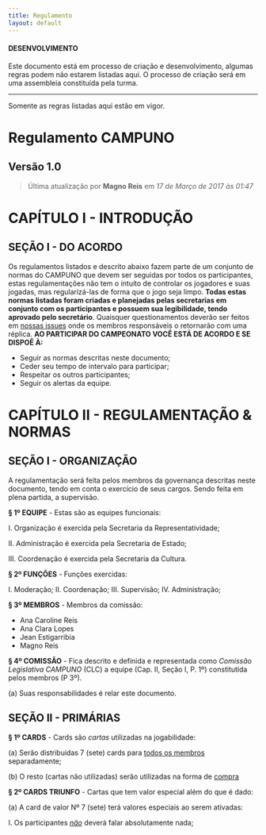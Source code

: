 ```yaml
---
title: Regulamento
layout: default
---
```

<div class="alert alert-danger" role="alert">
  <h4 class="alert-heading"><i class="fa fa-warning"></i> DESENVOLVIMENTO</h4>
  <p>Este documento está em processo de criação e desenvolvimento, algumas regras podem não estarem listadas aqui. O processo de criação será em uma assembleia constituída pela turma.</p>
  <hr>
  <p class="mb-0">Somente as regras listadas aqui estão em vigor. </p>
</div>


# Regulamento CAMPUNO
## Versão 1.0
> Última atualização por **Magno Reis** em *17 de Março de 2017 às 01:47*

# CAPÍTULO I - INTRODUÇÃO

## SEÇÃO I - DO ACORDO

Os regulamentos listados e descrito abaixo fazem parte de um conjunto de normas do CAMPUNO que devem ser seguidas por todos os participantes, estas regulamentações não tem o intuíto de controlar os jogadores e suas jogadas, mas regularizá-las de forma que o jogo seja limpo. **Todas estas normas listadas foram criadas e  planejadas pelas secretarias em conjunto com os participantes e possuem sua legibilidade, tendo aprovado pelo secretário**. Quaisquer questionamentos deverão ser feitos em [nossas issues]({{site.github_repository}}/issues) onde os membros responsáveis o retornarão com uma réplica. __AO PARTICIPAR DO CAMPEONATO VOCÊ ESTÁ DE ACORDO E SE DISPOẼ À:__
- Seguir as normas descritas neste documento;
- Ceder seu tempo de intervalo para participar;
- Respeitar os outros participantes;
- Seguir os alertas da equipe.

# CAPÍTULO II - REGULAMENTAÇÃO & NORMAS

## SEÇÃO I - ORGANIZAÇÃO

  A regulamentação será feita pelos membros da governança descritas neste documento, tendo em conta o exercício de seus cargos. Sendo feita em plena partida, a supervisão.

**§ 1º EQUIPE** - Estas são as equipes funcionais:

I. Organização é exercida pela Secretaria da Representatividade;

II. Administração é exercida pela Secretaria de Estado;

III. Coordenação é exercida pela Secretaria da Cultura.

**§ 2º FUNÇÕES** - Funções exercidas:

I. Moderação;
II. Coordenação;
III. Supervisão;
IV. Administração;

**§ 3º MEMBROS** - Membros da comissão:

- Ana Caroline Reis
- Ana Clara Lopes
- Jean Estigarribia
- Magno Reis

**§ 4º COMISSÃO** - Fica descrito e definida e representada como _Comissão Legislativa CAMPUNO_ (CLC) a equipe (Cap. II, Seção I, P. 1º) constitutída pelos membros (P 3º).

(a) Suas responsabilidades é relar este documento.

## SEÇÃO II - PRIMÁRIAS

**§ 1º CARDS** - Cards são *cartas* utilizadas na jogabilidade:

(a) Serão distribuidas 7 (sete) cards para <u>todos os membros</u> separadamente;

(b) O resto (cartas não utilizadas) serão utilizadas na forma de <u>compra</u>

**§ 2º CARDS TRIUNFO** - Cartas que tem valor especial além do que é dado:

(a) A card de valor Nº 7 (sete) terá valores especiais ao serem ativadas:

I. Os participantes <u><em><bold>não</bold></em></u> deverá falar absolutamente nada;
